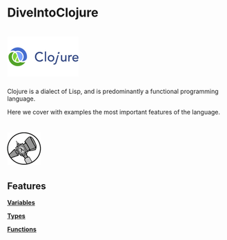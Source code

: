 # DiveIntoClojure

# ![alt text](img/clojure.jpg) 

Clojure is a dialect of Lisp, and is predominantly a functional programming language.

Here we cover with examples the most important features of the language.

# ![alt text](img/features.jpg) 
## Features

**[Variables](src/com/politrons/Variables.clj)**

**[Types](src/com/politrons/Types.clj)**

**[Functions](src/com/politrons/Functions.clj)**
